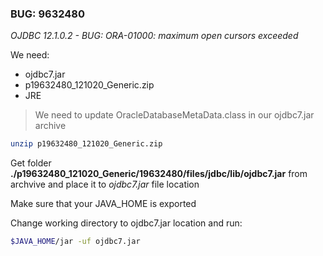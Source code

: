 ### BUG: 9632480

*OJDBC 12.1.0.2 - BUG: ORA-01000: maximum open cursors exceeded*

We need:

* ojdbc7.jar
* p19632480_121020_Generic.zip
* JRE

> We need to update OracleDatabaseMetaData.class in our ojdbc7.jar archive

```bash
unzip p19632480_121020_Generic.zip
```

Get folder **./p19632480_121020_Generic/19632480/files/jdbc/lib/ojdbc7.jar** from archvive and place it to *ojdbc7.jar* file location

Make sure that your JAVA_HOME is exported

Change working directory to ojdbc7.jar location and run:
```bash
$JAVA_HOME/jar -uf ojdbc7.jar
```
